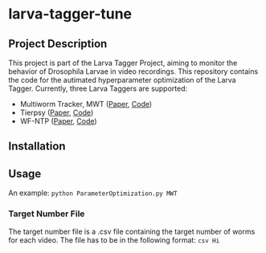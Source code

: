 # larva-tagger-tune

## Project Description
This project is part of the Larva Tagger Project, aiming to monitor the behavior of Drosophila Larvae in video
recordings. This repository contains the code for the autimated hyperparameter optimization of the Larva Tagger.
Currently, three Larva Taggers are supported:
- Multiworm Tracker, MWT ([Paper](), [Code]())
- Tierpsy ([Paper](), [Code]())
- WF-NTP ([Paper](), [Code]())

## Installation


## Usage
An example:
```python ParameterOptimization.py MWT```

### Target Number File
The target number file is a .csv file containing the target number of worms for each video. The file has to be in the following format:
```csv Hi```